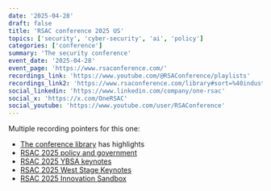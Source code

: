 ```yaml
---
date: '2025-04-28'
draft: false
title: 'RSAC conference 2025 US'
topics: ['security', 'cyber-security', 'ai', 'policy']
categories: ['conference']
summary: 'The security conference'
event_date: '2025-04-28'
event_page: 'https://www.rsaconference.com/'
recordings_link: 'https://www.youtube.com/@RSAConference/playlists'
recordings_link2: 'https://www.rsaconference.com/library#sort=%40industrytopiccontentdate%20descending&numberOfResults=25&f:top-rated=[1]'
social_linkedin: 'https://www.linkedin.com/company/one-rsac'
social_x: 'https://x.com/OneRSAC'
social_youtube: 'https://www.youtube.com/user/RSAConference'
---
```


Multiple recording pointers for this one:

- [The conference library](https://www.rsaconference.com/library#sort=%40industrytopiccontentdate%20descending&numberOfResults=25&f:top-rated=[1]) has highlights
- [RSAC 2025 policy and government](https://www.youtube.com/playlist?list=PLeUGLKUYzh_jkQWxy7pnM5mTX0bVkdkcv)
- [RSAC 2025 YBSA keynotes](https://www.youtube.com/playlist?list=PLeUGLKUYzh_hwrPP70qIY-NzRRx1JghWq)
- [RSAC 2025 West Stage Keynotes](https://www.youtube.com/playlist?list=PLeUGLKUYzh_jpyt_GNBgdOl59F7asEvOK)
- [RSAC 2025 Innovation Sandbox](https://www.youtube.com/playlist?list=PLeUGLKUYzh_jvrIo3-V4emZRj1jHesTKG)
